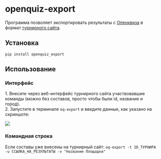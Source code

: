 # openquiz-export

Программа позволяет экспортировать результаты с [Опенквиза](https://open-quiz.com) в формат [турнирного сайта](https://rating.chgk.info).

## Установка

`pip install openquiz_export`

## Использование

### Интерфейс

1\. Внесите через веб-интерфейс турнирного сайта участвовавшие команды (можно без составов, просто чтобы были id, название и город).  
2\. Запустите в терминале `oq-export` и введите данные, как указано на скриншоте:

![](pic.png)

### Командная строка

Если составы уже внесены на турнирный сайт: `oq-export -t ID_ТУРНИРА -u CCЫЛКА_НА_РЕЗУЛЬТАТЫ -v "Название Площадки"`